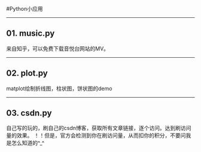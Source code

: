 
#Python小应用

---

## 01. music.py
来自知乎，可以免费下载音悦台网站的MV。

---

## 02. plot.py
matplot绘制折线图，柱状图，饼状图的demo

---

## 03. csdn.py
自己写的玩的，刷自己的csdn博客，获取所有文章链接，逐个访问。达到刷访问量的效果。
！！但是，官方会检测到你在刷访问量，从而扣你的积分，不要问我是怎么知道的^_^




